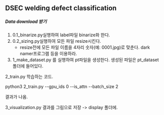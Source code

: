 ## DSEC welding defect classification 

##### Data download 받기


1) 0.1_binarize.py실행하여 label파일 binarize화 한다. 
2) 0.2_sizing.py실행하여 모든 파일 resize시킨다.
   - resize전에 모든 파일 이름을 4자리 숫자(예: 0001.jpg)로 맞춘다. dark namer프로그램 등을 이용하라.
3) 1_make_dataset.py 를 실행하여 pt파일을 생성한다. 생성된 파일은 pt_dataset폴더에 들어있다. 

2_train.py 
학습하는 코드. 

python3 2_train.py --gpu_ids 0 --is_attn --batch_size 2 

결과가 나옴. 

3_visualization.py 
결과를 그림으로 저장 -> display 폴더에. 

